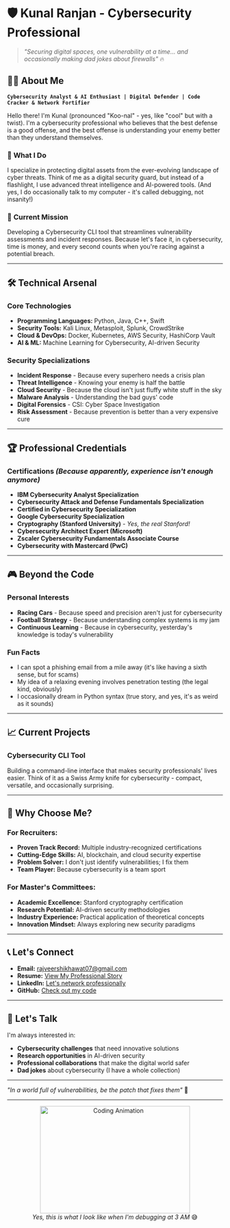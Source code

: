 # 🛡️ Kunal Ranjan - Cybersecurity Professional

> *"Securing digital spaces, one vulnerability at a time... and occasionally making dad jokes about firewalls"* 🔥

## 👨‍💻 **About Me**

**`Cybersecurity Analyst & AI Enthusiast | Digital Defender | Code Cracker & Network Fortifier`**

Hello there! I'm Kunal (pronounced "Koo-nal" - yes, like "cool" but with a twist). I'm a cybersecurity professional who believes that the best defense is a good offense, and the best offense is understanding your enemy better than they understand themselves.

### 🎯 **What I Do**
I specialize in protecting digital assets from the ever-evolving landscape of cyber threats. Think of me as a digital security guard, but instead of a flashlight, I use advanced threat intelligence and AI-powered tools. (And yes, I do occasionally talk to my computer - it's called debugging, not insanity!)

### 🚀 **Current Mission**
Developing a Cybersecurity CLI tool that streamlines vulnerability assessments and incident responses. Because let's face it, in cybersecurity, time is money, and every second counts when you're racing against a potential breach.

---

## 🛠️ **Technical Arsenal**

### **Core Technologies**
- **Programming Languages:** Python, Java, C++, Swift
- **Security Tools:** Kali Linux, Metasploit, Splunk, CrowdStrike
- **Cloud & DevOps:** Docker, Kubernetes, AWS Security, HashiCorp Vault
- **AI & ML:** Machine Learning for Cybersecurity, AI-driven Security

### **Security Specializations**
- **Incident Response** - Because every superhero needs a crisis plan
- **Threat Intelligence** - Knowing your enemy is half the battle
- **Cloud Security** - Because the cloud isn't just fluffy white stuff in the sky
- **Malware Analysis** - Understanding the bad guys' code
- **Digital Forensics** - CSI: Cyber Space Investigation
- **Risk Assessment** - Because prevention is better than a very expensive cure

---

## 🏆 **Professional Credentials**

### **Certifications** *(Because apparently, experience isn't enough anymore)*
- **IBM Cybersecurity Analyst Specialization**
- **Cybersecurity Attack and Defense Fundamentals Specialization**
- **Certified in Cybersecurity Specialization**
- **Google Cybersecurity Specialization**
- **Cryptography (Stanford University)** - *Yes, the real Stanford!*
- **Cybersecurity Architect Expert (Microsoft)**
- **Zscaler Cybersecurity Fundamentals Associate Course**
- **Cybersecurity with Mastercard (PwC)**

---

## 🎮 **Beyond the Code**

### **Personal Interests**
- **Racing Cars** - Because speed and precision aren't just for cybersecurity
- **Football Strategy** - Because understanding complex systems is my jam
- **Continuous Learning** - Because in cybersecurity, yesterday's knowledge is today's vulnerability

### **Fun Facts**
- I can spot a phishing email from a mile away (it's like having a sixth sense, but for scams)
- My idea of a relaxing evening involves penetration testing (the legal kind, obviously)
- I occasionally dream in Python syntax (true story, and yes, it's as weird as it sounds)

---

## 📈 **Current Projects**

### **Cybersecurity CLI Tool**
Building a command-line interface that makes security professionals' lives easier. Think of it as a Swiss Army knife for cybersecurity - compact, versatile, and occasionally surprising.

---

## 🌟 **Why Choose Me?**

### **For Recruiters:**
- **Proven Track Record:** Multiple industry-recognized certifications
- **Cutting-Edge Skills:** AI, blockchain, and cloud security expertise
- **Problem Solver:** I don't just identify vulnerabilities; I fix them
- **Team Player:** Because cybersecurity is a team sport

### **For Master's Committees:**
- **Academic Excellence:** Stanford cryptography certification
- **Research Potential:** AI-driven security methodologies
- **Industry Experience:** Practical application of theoretical concepts
- **Innovation Mindset:** Always exploring new security paradigms

---

## 📞 **Let's Connect**

- **Email:** rajveershikhawat07@gmail.com
- **Resume:** [View My Professional Story](https://drive.google.com/file/d/1KeGM2LRCGteXieTz8kqiRJAL2Un373cj/view?usp=sharing)
- **LinkedIn:** [Let's network professionally](https://linkedin.com/in/yourprofile)
- **GitHub:** [Check out my code](https://github.com/BadBoy0170)

---

## 💬 **Let's Talk**

I'm always interested in:
- **Cybersecurity challenges** that need innovative solutions
- **Research opportunities** in AI-driven security
- **Professional collaborations** that make the digital world safer
- **Dad jokes** about cybersecurity (I have a whole collection)

---

*"In a world full of vulnerabilities, be the patch that fixes them"* 🚀

---

<div align="center">
  <img src="https://github.com/Gapur/Gapur/blob/main/assets/coding.gif?raw=true" width="350" height="250" alt="Coding Animation" />
  <br>
  <em>Yes, this is what I look like when I'm debugging at 3 AM</em> 😅
</div>

